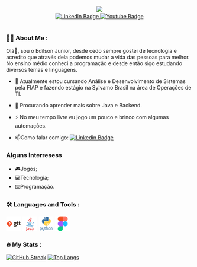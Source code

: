 <div id="header" align="center">

  <img src="https://media.giphy.com/media/vLlpbDafjgHystuJ0a/giphy.gif" width="100"/>

  <div id="badges">
  <a href="https://www.linkedin.com/in/edilsonrodrigues13/">
    <img src="https://img.shields.io/badge/LinkedIn-blue?style=for-the-badge&logo=linkedin&logoColor=white" alt="LinkedIn Badge"/>
  </a>
  <a href="https://instagram.com/dilso_jr/">
    <img src="https://img.shields.io/badge/Instagram-orange?style=for-the-badge&logo=instagram&logoColor=white" alt="Youtube Badge"/>
  </a>
  </div>

  <img src="https://komarev.com/ghpvc/?username=edrsjunior&style=flat-square&color=blue" alt=""/>
</div>



### :man_technologist: About Me :

Olá👋, sou o Edilson Junior, desde cedo sempre gostei de tecnologia e acredito que através dela podemos mudar a vida das pessoas para melhor. No ensino médio conheci a programação e desde então sigo estudando diversos temas e linguagens. 

- :telescope: Atualmente estou cursando Análise e Desenvolvimento de Sistemas pela FIAP e fazendo estágio na Sylvamo Brasil na área de Operações de TI.

- :seedling: Procurando aprender mais sobre Java e Backend.

- :zap: No meu tempo livre eu jogo um pouco e brinco com algumas automações.

- :mailbox:Como falar comigo: [![Linkedin Badge](https://img.shields.io/badge/-Edilson-blue?style=flat&logo=Linkedin&logoColor=white)](https://www.linkedin.com/in/edilsonrodrigues13/)

### Alguns Interresess 
- 🎮Jogos;
- 💻Técnologia;
- ⌨️Programação.

### :hammer_and_wrench: Languages and Tools :

<div id="languages">
    <img src="https://github.com/devicons/devicon/blob/master/icons/git/git-original-wordmark.svg" title="Git" **alt="Git" width="40" height="40"/>
    <img src="https://github.com/devicons/devicon/blob/master/icons/java/java-original-wordmark.svg" title="Java" **alt="Java" width="40" height="40"/>
    <img src="https://github.com/devicons/devicon/blob/master/icons/python/python-original-wordmark.svg" title="Python" **alt="Python" width="40" height="40"/>
    <img src="https://github.com/devicons/devicon/blob/master/icons/figma/figma-original.svg" title="Figma" **alt="Figma" width="40" height="40"/>
</div>

### :fire: My Stats :
[![GitHub Streak](http://github-readme-streak-stats.herokuapp.com?user=edrsjunior&theme=dark&background=000000)](https://git.io/streak-stats)
[![Top Langs](https://github-readme-stats.vercel.app/api/top-langs/?username=edrsjunior&layout=compact&theme=vision-friendly-dark)](https://github.com/anuraghazra/github-readme-stats)
<!---
- 👋 Hi, I’m @edrsjunior
- 👀 I’m interested in ...
- 🌱 I’m currently learning ...
- 💞️ I’m looking to collaborate on ...
- 📫 How to reach me ...


edrsjunior/edrsjunior is a ✨ special ✨ repository because its `README.md` (this file) appears on your GitHub profile.
You can click the Preview link to take a look at your changes.
--->
